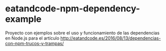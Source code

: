 # eatandcode-npm-dependency-example
Proyecto con ejemplos sobre el uso y funcionamiento de las dependencias en Node.js para el artículo http://eatandcode.es/2016/08/13/dependencias-con-npm-trucos-y-trampas/
